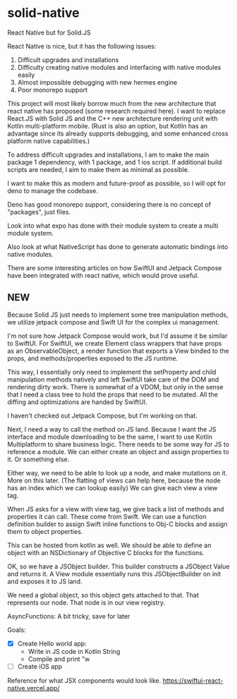 # solid-native
 React Native but for Solid.JS

React Native is nice, but it has the following issues:
1. Difficult upgrades and installations
2. Difficulty creating native modules and interfacing with native modules easily
3. Almost impossible debugging with new hermes engine
4. Poor monorepo support

This project will most likely borrow much from the new architecture that react native 
has proposed (some research required here). I want to replace React.JS with Solid JS and
the C++ new architecture rendering unit with Kotlin multi-platform mobile.
(Rust is also an option, but Kotlin has an advantage since its already supports debugging,
and some enhanced cross platform native capabilities.)

To address difficult upgrades and installations, I am to make the main package 1 dependency, 
with 1 package, and 1 ios script. If additional build scripts are needed, I aim to make them
as minimal as possible.

I want to make this as modern and future-proof as possible, so I will opt for deno to manage 
the codebase.

Deno has good monorepo support, considering there is no concept of "packages", just files.

Look into what expo has done with their module system to create a multi module system.

Also look at what NativeScript has done to generate automatic bindings into native modules.

There are some interesting articles on how SwiftUI and Jetpack Compose have been integrated with
react native, which would prove useful.

## NEW
Because Solid JS just needs to implement some tree manipulation methods, we utilize jetpack compose
and Swift UI for the complex ui management.

I'm not sure how Jetpack Compose would work, but I'd assume it be similar to SwiftUI. For SwiftUI,
we create Element class wrappers that have props as an ObservableObject, a render function that
exports a View binded to the props, and methods/properties exposed to the JS runtime. 

This way, I essentially only need to implement the setProperty and child manipulation methods natively
and left SwiftUI take care of the DOM and rendering dirty work. There is somewhat of a VDOM, but only
in the sense that I need a class tree to hold the props that need to be mutated. All the diffing and
optimizations are handed by SwiftUI.

I haven't checked out Jetpack Compose, but I'm working on that.

Next, I need a way to call the method on JS land. Because I want the JS interface and module downloading to
be the same, I want to use Kotlin Multiplatform to share business logic. There needs to be some way for JS to
reference a module. We can either create an object and assign properties to it. Or something else.

Either way, we need to be able to look up a node, and make mutations on it. More on this later.
(The flatting of views can help here, because the node has an index which we can lookup easily)
We can give each view a view tag. 

When JS asks for a view with view tag, we give back a list of methods and properties it can call.
These come from Swift. We can use a function definition builder to assign Swift inline functions to 
Obj-C blocks and assign them to object properties.

This can be hosted from kotlin as well. We should be able to define an object with an NSDictionary of
Objective C blocks for the functions.

OK, so we have a JSObject builder. This builder constructs a JSObject Value and returns it.
A View module essentially runs this JSObjectBuilder on init and exposes it to JS land.

We need a global object, so this object gets attached to that. That represents our node. That node
is in our view registry. 


AsyncFunctions:
A bit tricky, save for later

Goals:

- [X] Create Hello world app:
    - Write in JS code in Kotlin String
    - Compile and print "w
- [ ] Create iOS app

Reference for what JSX components would look like.
https://swiftui-react-native.vercel.app/